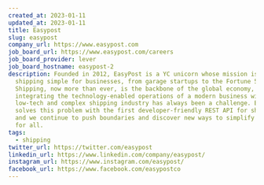 ```yaml
---
created_at: 2023-01-11
updated_at: 2023-01-11
title: Easypost
slug: easypost
company_url: https://www.easypost.com
job_board_url: https://www.easypost.com/careers
job_board_provider: lever
job_board_hostname: easypost-2
description: Founded in 2012, EasyPost is a YC unicorn whose mission is to make
  shipping simple for businesses, from garage startups to the Fortune 500.
  Shipping, now more than ever, is the backbone of the global economy, but
  integrating the technology-enabled operations of a modern business with the
  low-tech and complex shipping industry has always been a challenge. EasyPost
  solves this problem with the first developer-friendly REST API for shipping,
  and we continue to push boundaries and discover new ways to simplify shipping
  for all.
tags:
  - shipping
twitter_url: https://twitter.com/easypost
linkedin_url: https://www.linkedin.com/company/easypost/
instagram_url: https://www.instagram.com/easypost/
facebook_url: https://www.facebook.com/easypostco
---
```

